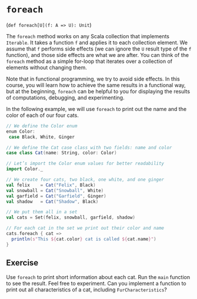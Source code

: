 # `foreach`
(`def foreach[U](f: A => U): Unit`)

The `foreach` method works on any Scala collection that implements `Iterable`. 
It takes a function `f` and applies it to each collection element. 
We assume that `f` performs side effects (we can ignore the `U` result type of the `f` function), and those side effects are what we are after. 
You can think of the `foreach` method as a simple for-loop that iterates over a collection of elements without changing them.

Note that in functional programming, we try to avoid side effects. 
In this course, you will learn how to achieve the same results in a functional way, but at the beginning, `foreach` can be helpful to you for displaying the results of computations, debugging, and experimenting.

In the following example, we will use `foreach` to print out the name and the color of each of our four cats.

```scala
// We define the Color enum
enum Color:
 case Black, White, Ginger

// We define the Cat case class with two fields: name and color
case class Cat(name: String, color: Color)

// Let’s import the Color enum values for better readability
import Color._

// We create four cats, two black, one white, and one ginger
val felix    = Cat("Felix", Black)
val snowball = Cat("Snowball", White)
val garfield = Cat("Garfield", Ginger)
val shadow   = Cat("Shadow", Black)

// We put them all in a set
val cats = Set(felix, snowball, garfield, shadow)

// For each cat in the set we print out their color and name
cats.foreach { cat =>
  println(s"This ${cat.color} cat is called ${cat.name}")
}
```

## Exercise

Use `foreach` to print short information about each cat. 
Run the `main` function to see the result. 
Feel free to experiment. 
Can you implement a function to print out all characteristics of a cat, including `FurCharacteristics`? 